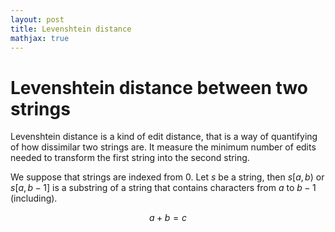 ```yaml
---
layout: post
title: Levenshtein distance
mathjax: true
---
```


Levenshtein distance between two strings
=====================

Levenshtein distance is a kind of edit distance, that is a way of quantifying of how dissimilar two strings are. It measure the minimum number of edits needed to transform the first string into the second string.

We suppose that strings are indexed from 0. Let $s$ be a string, then $s[a, b)$ or $s[a, b-1]$ is a substring of a string that contains characters from $a$ to $b-1$ (including).

$$
  a +b = c
$$
